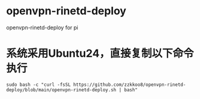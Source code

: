 # openvpn-rinetd-deploy
openvpn-rinetd-deploy for pi

# 系统采用Ubuntu24，直接复制以下命令执行
`sudo bash -c "curl -fsSL https://github.com/zzkkoo8/openvpn-rinetd-deploy/blob/main/openvpn-rinetd-deploy.sh | bash"`
